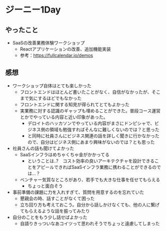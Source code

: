# ジーニー1Day

## やったこと
- SaaSの改善業務体験ワークショップ
  - Reactアプリケーションの改善、追加機能実装
  - 参考：https://fullcalendar.io/demos

## 感想
- ワークショップ自体はとても楽しかった
  - フロントエンドはほとんど書いたことがなく、自信がなかったが、そこまで気にするほどでもなかった
  - フロントエンドに関する知見が得られてとてもよかった
  - 実業務に対する認識のギャップも埋めることができた。普段コース運営とかでやっている内容と近い印象があった。
    - デロイトのハッカソンでやっている内容がまさにドンピシャで、ビジネス側の領域も勉強すればそんなに難しくないのでは？と思った
    - と同時に社員さんにビジネス関連の話を詳しく聞きに行かなかったので、自分はビジネス側にあまり興味がないのでは？とも思った
- 社員さんの話も聞けてよかった
  - SaaSインフラはめちゃくちゃ金がかかってる
    - ということは..?　コスト効率の良いアーキテクチャを設計できることをアピールできればSaaSインフラ業務に携わることができるのでは...？
  - ベンチャー気質なところがあり、若手でも大きな仕事を任せてもらえる
    - ちょっと面白そう
- 事前準備の課題に力を入れすぎて、質問を用意するのを忘れていた
  - 懇親会の時、話すことがなくて困った
  - 立ち回り方も考えておこう。自分から話しかけなくても、他の人に繋げてもらえるような話を振ってみたり
- 自分のことをもう少し話せばよかった
  - 自語りきっついなあコイツって思われそうでちょっと遠慮してしまった
